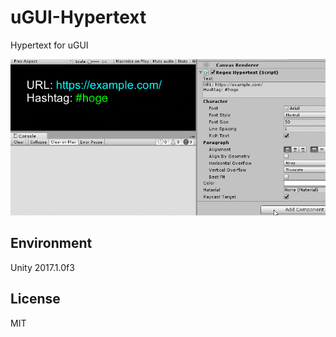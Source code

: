 # uGUI-Hypertext
Hypertext for uGUI

![screencast](screencast.gif)

## Environment
Unity 2017.1.0f3

## License
MIT
